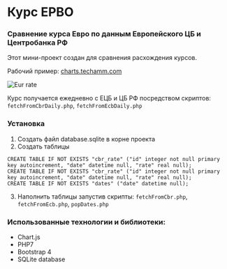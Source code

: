 # Курс ЕРВО

### Сравнение курса Евро по данным Европейского ЦБ и Центробанка РФ

Этот мини-проект создан для сравнения расхождения курсов.

Рабочий пример:
[charts.techamm.com](http://charts.techamm.com/)

![Eur rate](https://cloud.githubusercontent.com/assets/5978976/24227442/d1b1ea2c-0fb8-11e7-87f7-2a3747e7e739.png)

Курс получается ежедневно с ЕЦБ и ЦБ РФ посредством скриптов: `fetchFromCbrDaily.php`, `fetchFromEcbDaily.php`

### Установка
1. Создать файл database.sqlite в корне проекта
2. Создать таблицы
```
CREATE TABLE IF NOT EXISTS "cbr_rate" ("id" integer not null primary key autoincrement, "date" datetime null, "rate" real null);
CREATE TABLE IF NOT EXISTS "cbr_rate" ("id" integer not null primary key autoincrement, "date" datetime null, "rate" real null);
CREATE TABLE IF NOT EXISTS "dates" ("date" datetime null);

```
3. Наполнить таблицы запустив скрипты: `fetchFromCbr.php`, `fetchFromEcb.php`, `popDates.php`


### Использованные технологии и библиотеки:
- Chart.js
- PHP7
- Bootstrap 4
- SQLite database

